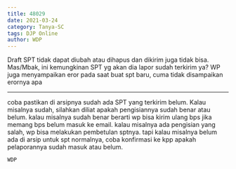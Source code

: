 ```yaml
---
title: 48029
date: 2021-03-24
category: Tanya-SC
tags: DJP Online
author: WDP
---
```


Draft SPT tidak dapat diubah atau dihapus dan dikirim juga tidak bisa. Mas/Mbak, ini kemungkinan SPT yg akan dia lapor sudah terkirim ya? WP juga menyampaikan eror pada saat buat spt baru, cuma tidak disampaikan erornya apa

---

coba pastikan di arsipnya sudah ada SPT yang terkirim belum. Kalau misalnya sudah, silahkan diliat apakah pengisiannya sudah benar atau belum. kalau misalnya sudah benar berarti wp bisa kirim ulang bps jika memang bps belum masuk ke email. kalau misalnya ada pengisian yang salah, wp bisa melakukan pembetulan sptnya. tapi kalau misalnya belum ada di arsip untuk spt normalnya, coba konfirmasi ke kpp apakah pelaporannya sudah masuk atau belum.

`WDP`
